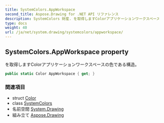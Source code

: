 ```yaml
---
title: SystemColors.AppWorkspace
second_title: Aspose.Drawing for .NET API リファレンス
description: SystemColors 財産. を取得しますColorアプリケーションワークスペースの色である構造
type: docs
weight: 40
url: /ja/net/system.drawing/systemcolors/appworkspace/
---
```

## SystemColors.AppWorkspace property

を取得しますColorアプリケーションワークスペースの色である構造。

```csharp
public static Color AppWorkspace { get; }
```

### 関連項目

* struct [Color](../../color/)
* class [SystemColors](../)
* 名前空間 [System.Drawing](../../systemcolors/)
* 組み立て [Aspose.Drawing](../../../)


